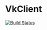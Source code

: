 # VkClient
[![Build Status](https://travis-ci.org/Loveskyrim/VkClient.svg?branch=master)](https://travis-ci.org/Loveskyrim/VkClient)
